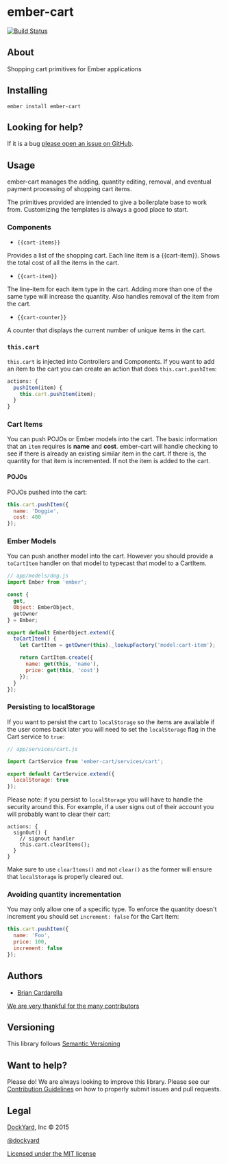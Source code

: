 # ember-cart #

[![Build Status](https://secure.travis-ci.org/dockyard/ember-cart.svg?branch=master)](http://travis-ci.org/dockyard/ember-cart)

## About ##

Shopping cart primitives for Ember applications

## Installing ##

`ember install ember-cart`

## Looking for help? ##

If it is a bug [please open an issue on GitHub](https://github.com/dockyard/ember-cart/issues).

## Usage ##

ember-cart manages the adding, quantity editing, removal, and eventual
payment processing of shopping cart items.

The primitives provided are intended to give a boilerplate base to work
from. Customizing the templates is always a good place to start.

### Components

* `{{cart-items}}`

Provides a list of the shopping cart. Each line item is a {{cart-item}}.
Shows the total cost of all the items in the cart.

* `{{cart-item}}`

The line-item for each item type in the cart. Adding more than one of
the same type will increase the quantity. Also handles removal of the
item from the cart.

* `{{cart-counter}}`

A counter that displays the current number of unique items in the cart.

### `this.cart`

`this.cart` is injected into Controllers and Components. If you want to
add an item to the cart you can create an action that does
`this.cart.pushItem`:

```javascript
actions: {
  pushItem(item) {
    this.cart.pushItem(item);
  }
}
```

### Cart Items

You can push POJOs or Ember models into the cart. The basic information
that an `item` requires is **name** and **cost**. ember-cart will handle
checking to see if there is already an existing similar item in the
cart. If there is, the quantity for that item is incremented. If not the
item is added to the cart.

#### POJOs

POJOs pushed into the cart:

```js
this.cart.pushItem({
  name: 'Doggie',
  cost: 400
});
```

### Ember Models

You can push another model into the cart. However you should provide a
`toCartItem` handler on that model to typecast that model to a CartItem.

```javascript
// app/models/dog.js
import Ember from 'ember';

const {
  get,
  Object: EmberObject,
  getOwner
} = Ember;

export default EmberObject.extend({
  toCartItem() {
    let CartItem = getOwner(this)._lookupFactory('model:cart-item');

    return CartItem.create({
      name: get(this, 'name'),
      price: get(this, 'cost')
    });
  }
});
```

### Persisting to localStorage

If you want to persist the cart to `localStorage` so the items are
available if the user comes back later you will need to set the
`localStorage` flag in the Cart service to `true`:

```js
// app/services/cart.js

import CartService from 'ember-cart/services/cart';

export default CartService.extend({
  localStorage: true
});
```

Please note: if you persist to `localStorage` you will have to handle
the security around this. For example, if a user signs out of their
account you will probably want to clear their cart:

```javscript
actions: {
  signOut() {
    // signout handler
    this.cart.clearItems();
  }
}
```

Make sure to use `clearItems()` and not `clear()` as the former will
ensure that `localStorage` is properly cleared out.

### Avoiding quantity incrementation

You may only allow one of a specific type. To enforce the quantity
doesn't increment you should set `increment: false` for the Cart Item:

```js
this.cart.pushItem({
  name: 'Foo',
  price: 100,
  increment: false
});
```

## Authors ##

* [Brian Cardarella](http://twitter.com/bcardarella)

[We are very thankful for the many contributors](https://github.com/dockyard/ember-cart/graphs/contributors)

## Versioning ##

This library follows [Semantic Versioning](http://semver.org)

## Want to help? ##

Please do! We are always looking to improve this library. Please see our
[Contribution Guidelines](https://github.com/dockyard/ember-cart/blob/master/CONTRIBUTING.md)
on how to properly submit issues and pull requests.

## Legal ##

[DockYard](http://dockyard.com/ember-consulting), Inc &copy; 2015

[@dockyard](http://twitter.com/dockyard)

[Licensed under the MIT license](http://www.opensource.org/licenses/mit-license.php)
